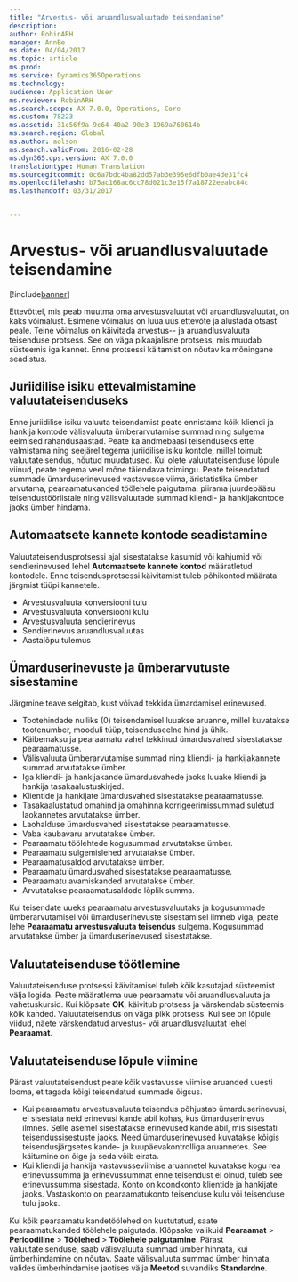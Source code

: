 ```yaml
---
title: "Arvestus- või aruandlusvaluutade teisendamine"
description: 
author: RobinARH
manager: AnnBe
ms.date: 04/04/2017
ms.topic: article
ms.prod: 
ms.service: Dynamics365Operations
ms.technology: 
audience: Application User
ms.reviewer: RobinARH
ms.search.scope: AX 7.0.0, Operations, Core
ms.custom: 78223
ms.assetid: 31c56f9a-9c64-40a2-90e3-1969a760614b
ms.search.region: Global
ms.author: aolson
ms.search.validFrom: 2016-02-28
ms.dyn365.ops.version: AX 7.0.0
translationtype: Human Translation
ms.sourcegitcommit: 0c6a7bdc4ba82dd57ab3e395e6dfb0ae4de31fc4
ms.openlocfilehash: b75ac168ac6cc78d021c3e15f7a18722eeabc84c
ms.lasthandoff: 03/31/2017


---
```


# <a name="convert-accounting-or-reporting-currencies"></a>Arvestus- või aruandlusvaluutade teisendamine

[!include[banner](../includes/banner.md)]




Ettevõttel, mis peab muutma oma arvestusvaluutat või aruandlusvaluutat, on kaks võimalust. Esimene võimalus on luua uus ettevõte ja alustada otsast peale. Teine võimalus on käivitada arvestus-- ja aruandlusvaluuta teisenduse protsess. See on väga pikaajalisne protsess, mis muudab süsteemis iga kannet. Enne protsessi käitamist on nõutav ka mõningane seadistus.

## <a name="preparing-the-legal-entity-for-currency-conversion"></a>Juriidilise isiku ettevalmistamine valuutateisenduseks
Enne juriidilise isiku valuuta teisendamist peate ennistama kõik kliendi ja hankija kontode välisvaluuta ümberarvutamise summad ning sulgema eelmised rahandusaastad. Peate ka andmebaasi teisenduseks ette valmistama ning seejärel tegema juriidilise isiku kontole, millel toimub valuutateisendus, nõutud muudatused. Kui olete valuutateisenduse lõpule viinud, peate tegema veel mõne täiendava toimingu. Peate teisendatud summade ümarduserinevused vastavusse viima, äristatistika ümber arvutama, pearaamatukanded töölehele paigutama, piirama juurdepääsu teisendustööriistale ning välisvaluutade summad kliendi- ja hankijakontode jaoks ümber hindama.

## <a name="setting-up-accounts-for-automatic-transactions"></a>Automaatsete kannete kontode seadistamine
Valuutateisendusprotsessi ajal sisestatakse kasumid või kahjumid või sendierinevused lehel **Automaatsete kannete kontod** määratletud kontodele. Enne teisendusprotsessi käivitamist tuleb põhikontod määrata järgmist tüüpi kannetele.

-   Arvestusvaluuta konversiooni tulu
-   Arvestusvaluuta konversiooni kulu
-   Arvestusvaluuta sendierinevus
-   Sendierinevus aruandlusvaluutas
-   Aastalõpu tulemus

## <a name="posting-rounding-differences-and-sum-recalculations"></a>Ümarduserinevuste ja ümberarvutuste sisestamine
Järgmine teave selgitab, kust võivad tekkida ümardamisel erinevused.

-   Tootehindade nulliks (0) teisendamisel luuakse aruanne, millel kuvatakse tootenumber, mooduli tüüp, teisenduseelne hind ja ühik.
-   Käibemaksu ja pearaamatu vahel tekkinud ümardusvahed sisestatakse pearaamatusse.
-   Välisvaluuta ümberarvutamise summad ning kliendi- ja hankijakannete summad arvutatakse ümber.
-   Iga kliendi- ja hankijakande ümardusvahede jaoks luuake kliendi ja hankija tasakaalustuskirjed.
-   Klientide ja hankijate ümardusvahed sisestatakse pearaamatusse.
-   Tasakaalustatud omahind ja omahinna korrigeerimissummad suletud laokannetes arvutatakse ümber.
-   Laohalduse ümardusvahed sisestatakse pearaamatusse.
-   Vaba kaubavaru arvutatakse ümber.
-   Pearaamatu töölehtede kogusummad arvutatakse ümber.
-   Pearaamatu sulgemislehed arvutatakse ümber.
-   Pearaamatusaldod arvutatakse ümber.
-   Pearaamatu ümardusvahed sisestatakse pearaamatusse.
-   Pearaamatu avamiskanded arvutatakse ümber.
-   Arvutatakse pearaamatusaldode lõplik summa.

Kui teisendate uueks pearaamatu arvestusvaluutaks ja kogusummade ümberarvutamisel või ümarduserinevuste sisestamisel ilmneb viga, peate lehe **Pearaamatu arvestusvaluuta teisendus** sulgema. Kogusummad arvutatakse ümber ja ümarduserinevused sisestatakse.

## <a name="processing-the-currency-conversion"></a>Valuutateisenduse töötlemine
Valuutateisenduse protsessi käivitamisel tuleb kõik kasutajad süsteemist välja logida. Peate määratlema uue pearaamatu või aruandlusvaluuta ja vahetuskursid. Kui klõpsate **OK**, käivitub protsess ja värskendab süsteemis kõik kanded. Valuutateisendus on väga pikk protsess. Kui see on lõpule viidud, näete värskendatud arvestus- või aruandlusvaluutat lehel **Pearaamat**.

## <a name="completing-the-currency-conversion"></a>Valuutateisenduse lõpule viimine
Pärast valuutateisendust peate kõik vastavusse viimise aruanded uuesti looma, et tagada kõigi teisendatud summade õigsus.

-   Kui pearaamatu arvestusvaluuta teisendus põhjustab ümarduserinevusi, ei sisestata neid erinevusi kande abil kohas, kus ümarduserinevus ilmnes. Selle asemel sisestatakse erinevused kande abil, mis sisestati teisendussisestuste jaoks. Need ümarduserinevused kuvatakse kõigis teisendusjärgsetes kande- ja kuupäevakontrolliga aruannetes. See käitumine on õige ja seda võib eirata.
-   Kui kliendi ja hankija vastavusseviimise aruannetel kuvatakse kogu rea erinevussumma ja erinevussummat enne teisendust ei olnud, tuleb see erinevussumma sisestada. Konto on koondkonto klientide ja hankijate jaoks. Vastaskonto on pearaamatukonto teisenduse kulu või teisenduse tulu jaoks.

Kui kõik pearaamatu kandetöölehed on kustutatud, saate pearaamatukanded töölehele paigutada. Klõpsake valikuid **Pearaamat** &gt; **Perioodiline** &gt; **Töölehed** &gt; **Töölehele paigutamine**. Pärast valuutateisenduse, saab välisvaluuta summad ümber hinnata, kui ümberhindamine on nõutav. Saate välisvaluuta summad ümber hinnata, valides ümberhindamise jaotises välja **Meetod** suvandiks **Standardne**.




